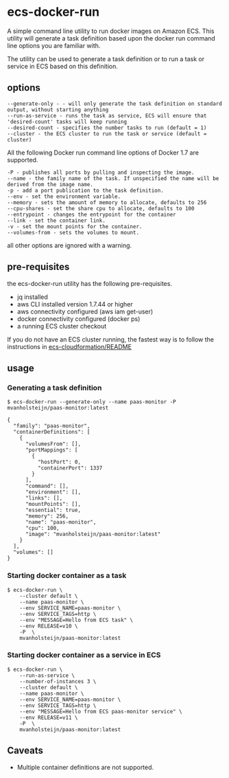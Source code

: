 # ecs-docker-run

A simple command line utility to run docker images on Amazon ECS. This utility will generate a task definition based upon the
docker run command line options you are familiar with.

The utility can be used to generate a task definition or to run a task or service in ECS based on this definition.

## options

```
--generate-only - - will only generate the task definition on standard output, without starting anything
--run-as-service - runs the task as service, ECS will ensure that 'desired-count' tasks will keep running
--desired-count - specifies the number tasks to run (default = 1)
--cluster - the ECS cluster to run the task or service (default = cluster)
```

All the following Docker run command line options of Docker 1.7 are supported.

```
-P - publishes all ports by pulling and inspecting the image.
--name - the family name of the task. If unspecified the name will be derived from the image name.
-p - add a port publication to the task definition.
--env - set the environment variable.
--memory - sets the amount of memory to allocate, defaults to 256
--cpu-shares - set the share cpu to allocate, defaults to 100
--entrypoint - changes the entrypoint for the container
--link - set the container link.
-v - set the mount points for the container.
--volumes-from - sets the volumes to mount.
```
all other options are ignored with a warning.


## pre-requisites
the ecs-docker-run utility has the following pre-requisites.

- jq installed
- aws CLI installed version 1.7.44 or higher
- aws connectivity configured (aws iam get-user)
- docker connectivity configured (docker ps)
- a running ECS cluster checkout

If you do not have an ECS cluster running, the fastest way is to follow the
instructions in [ecs-cloudformation/README](ecs-cloudformation/README.md)

## usage

### Generating a task definition

```
$ ecs-docker-run --generate-only --name paas-monitor -P  mvanholsteijn/paas-monitor:latest

{
  "family": "paas-monitor",
  "containerDefinitions": [
    {
      "volumesFrom": [],
      "portMappings": [
        {
          "hostPort": 0,
          "containerPort": 1337
        }
      ],
      "command": [],
      "environment": [],
      "links": [],
      "mountPoints": [],
      "essential": true,
      "memory": 256,
      "name": "paas-monitor",
      "cpu": 100,
      "image": "mvanholsteijn/paas-monitor:latest"
    }
  ],
  "volumes": []
}
```


### Starting docker container as a task

```
$ ecs-docker-run \
	--cluster default \
	--name paas-monitor \
	--env SERVICE_NAME=paas-monitor \
	--env SERVICE_TAGS=http \
	--env "MESSAGE=Hello from ECS task" \
	--env RELEASE=v10 \
	-P  \
	mvanholsteijn/paas-monitor:latest
```

### Starting docker container as a service in ECS

```
$ ecs-docker-run \
	--run-as-service \
	--number-of-instances 3 \
	--cluster default \
	--name paas-monitor \
	--env SERVICE_NAME=paas-monitor \
	--env SERVICE_TAGS=http \
	--env "MESSAGE=Hello from ECS paas-monitor service" \
	--env RELEASE=v11 \
	-P  \
	mvanholsteijn/paas-monitor:latest
```

## Caveats
- Multiple container definitions are not supported.
